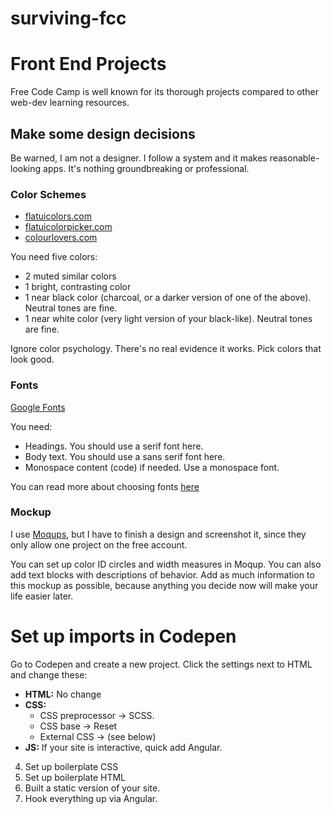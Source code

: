 # surviving-fcc

# Front End Projects

Free Code Camp is well known for its thorough projects compared to other web-dev learning resources.

## Make some design decisions

Be warned, I am not a designer. I follow a system and it makes reasonable-looking apps. It's nothing groundbreaking or professional.

### Color Schemes

* [flatuicolors.com](http://flatuicolors.com)
* [flatuicolorpicker.com](http://www.flatuicolorpicker.com/)
* [colourlovers.com](http://www.colourlovers.com/)

You need five colors:

* 2 muted similar colors
* 1 bright, contrasting color
* 1 near black color (charcoal, or a darker version of one of the above). Neutral tones are fine.
* 1 near white color (very light version of your black-like). Neutral tones are fine.

Ignore color psychology. There's no real evidence it works. Pick colors that look good.

### Fonts

[Google Fonts](https://fonts.google.com/)

You need:

* Headings. You should use a serif font here.
* Body text. You should use a sans serif font here.
* Monospace content (code) if needed. Use a monospace font.

You can read more about choosing fonts [here](https://www.smashingmagazine.com/2010/11/best-practices-of-combining-typefaces/)

### Mockup

I use [Moqups](https://moqups.com/), but I have to finish a design and screenshot it, since they only allow one project on the free account.

You can set up color ID circles and width measures in Moqup. You can also add text blocks with descriptions of behavior. Add as much information to this mockup as possible, because anything you decide now will make your life easier later.

# Set up imports in Codepen

Go to Codepen and create a new project. Click the settings next to HTML and change these:

* **HTML:** No change
* **CSS:** 
  * CSS preprocessor -> SCSS.
  * CSS base -> Reset
  * External CSS -> (see below)
* **JS:** If your site is interactive, quick add Angular.

4. Set up boilerplate CSS
5. Set up boilerplate HTML
6. Built a static version of your site.
7. Hook everything up via Angular.

